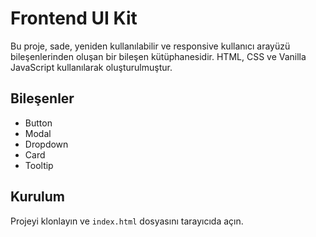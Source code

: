 # Frontend UI Kit

Bu proje, sade, yeniden kullanılabilir ve responsive kullanıcı arayüzü bileşenlerinden oluşan bir bileşen kütüphanesidir. HTML, CSS ve Vanilla JavaScript kullanılarak oluşturulmuştur.

## Bileşenler

- Button
- Modal
- Dropdown
- Card
- Tooltip

## Kurulum

Projeyi klonlayın ve `index.html` dosyasını tarayıcıda açın.